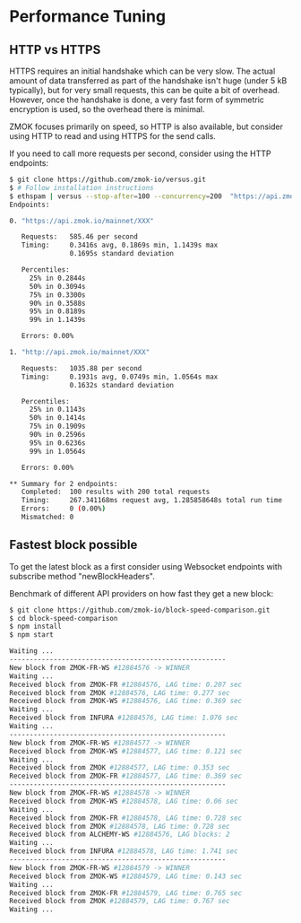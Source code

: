 # Performance Tuning

## HTTP vs HTTPS
HTTPS requires an initial handshake which can be very slow. The actual amount of data transferred as part of the handshake isn't huge (under 5 kB typically), but for very small requests, this can be quite a bit of overhead. However, once the handshake is done, a very fast form of symmetric encryption is used, so the overhead there is minimal.

ZMOK focuses primarily on speed, so HTTP is also available, but consider using HTTP to read and using HTTPS for the send calls.

If you need to call more requests per second, consider using the HTTP endpoints:

```sh
$ git clone https://github.com/zmok-io/versus.git
$ # Follow installation instructions
$ ethspam | versus --stop-after=100 --concurrency=200  "https://api.zmok.io/mainnet/XXX" "http://api.zmok.io/mainnet/XXX"
Endpoints:

0. "https://api.zmok.io/mainnet/XXX"

   Requests:   585.46 per second
   Timing:     0.3416s avg, 0.1869s min, 1.1439s max
               0.1695s standard deviation

   Percentiles:
     25% in 0.2844s
     50% in 0.3094s
     75% in 0.3300s
     90% in 0.3588s
     95% in 0.8189s
     99% in 1.1439s

   Errors: 0.00%

1. "http://api.zmok.io/mainnet/XXX"

   Requests:   1035.88 per second
   Timing:     0.1931s avg, 0.0749s min, 1.0564s max
               0.1632s standard deviation

   Percentiles:
     25% in 0.1143s
     50% in 0.1414s
     75% in 0.1909s
     90% in 0.2596s
     95% in 0.6236s
     99% in 1.0564s

   Errors: 0.00%

** Summary for 2 endpoints:
   Completed:  100 results with 200 total requests
   Timing:     267.341168ms request avg, 1.285858648s total run time
   Errors:     0 (0.00%)
   Mismatched: 0
```

## Fastest block possible
To get the latest block as a first consider using Websocket endpoints with subscribe method "newBlockHeaders".

Benchmark of different API providers on how fast they get a new block:

```sh
$ git clone https://github.com/zmok-io/block-speed-comparison.git
$ cd block-speed-comparison
$ npm install
$ npm start

Waiting ...
------------------------------------------------------
New block from ZMOK-FR-WS #12884576 -> WINNER
Waiting ...
Received block from ZMOK-FR #12884576, LAG time: 0.207 sec
Received block from ZMOK #12884576, LAG time: 0.277 sec
Received block from ZMOK-WS #12884576, LAG time: 0.369 sec
Waiting ...
Received block from INFURA #12884576, LAG time: 1.076 sec
Waiting ...
------------------------------------------------------
New block from ZMOK-FR-WS #12884577 -> WINNER
Received block from ZMOK-WS #12884577, LAG time: 0.121 sec
Waiting ...
Received block from ZMOK #12884577, LAG time: 0.353 sec
Received block from ZMOK-FR #12884577, LAG time: 0.369 sec
------------------------------------------------------
New block from ZMOK-FR-WS #12884578 -> WINNER
Received block from ZMOK-WS #12884578, LAG time: 0.06 sec
Waiting ...
Received block from ZMOK-FR #12884578, LAG time: 0.728 sec
Received block from ZMOK #12884578, LAG time: 0.728 sec
Received block from ALCHEMY-WS #12884576, LAG blocks: 2
Waiting ...
Received block from INFURA #12884578, LAG time: 1.741 sec
------------------------------------------------------
New block from ZMOK-FR-WS #12884579 -> WINNER
Received block from ZMOK-WS #12884579, LAG time: 0.143 sec
Waiting ...
Received block from ZMOK-FR #12884579, LAG time: 0.765 sec
Received block from ZMOK #12884579, LAG time: 0.767 sec
Waiting ...
```
